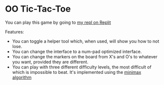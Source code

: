 # OO Tic-Tac-Toe

You can play this game by going to [my repl on Replit](https://replit.com/@DuncanBritt/Tic-Tac-Toe#.replit)

Features:
- You can toggle a helper tool which, when used, will show you how to not lose.
- You can change the interface to a num-pad optimized interface.
- You can change the markers on the board from X's and O's to whatever you want, provided they are different.
- You can play with three different difficulty levels, the most difficult of which is impossible to beat. It's implemented using the [minimax algorithm](https://en.wikipedia.org/wiki/Minimax)

